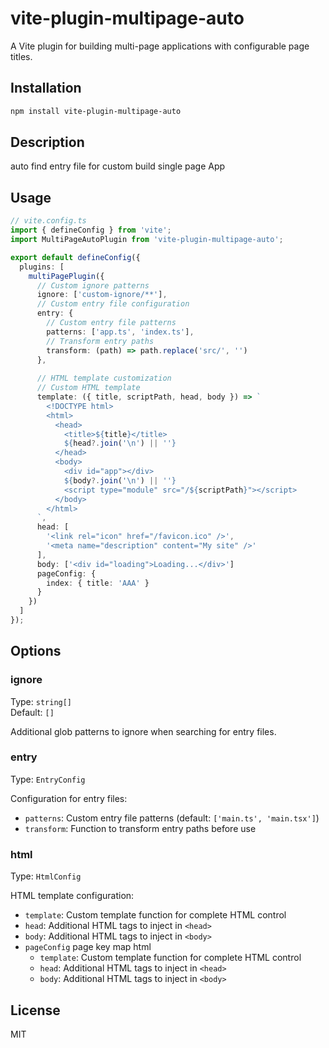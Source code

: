 # vite-plugin-multipage-auto

A Vite plugin for building multi-page applications with configurable page titles.

## Installation

```bash
npm install vite-plugin-multipage-auto
```

## Description

  auto find entry file for custom build single page App 

## Usage

```typescript
// vite.config.ts
import { defineConfig } from 'vite';
import MultiPageAutoPlugin from 'vite-plugin-multipage-auto';

export default defineConfig({
  plugins: [
    multiPagePlugin({
      // Custom ignore patterns
      ignore: ['custom-ignore/**'],
      // Custom entry file configuration
      entry: {
        // Custom entry file patterns
        patterns: ['app.ts', 'index.ts'],
        // Transform entry paths
        transform: (path) => path.replace('src/', '')
      },
      
      // HTML template customization
      // Custom HTML template
      template: ({ title, scriptPath, head, body }) => `
        <!DOCTYPE html>
        <html>
          <head>
            <title>${title}</title>
            ${head?.join('\n') || ''}
          </head>
          <body>
            <div id="app"></div>
            ${body?.join('\n') || ''}
            <script type="module" src="/${scriptPath}"></script>
          </body>
        </html>
      `,
      head: [
        '<link rel="icon" href="/favicon.ico" />',
        '<meta name="description" content="My site" />'
      ],
      body: ['<div id="loading">Loading...</div>']
      pageConfig: {
        index: { title: 'AAA' }
      }
    })
  ]
});
```

## Options

### ignore

Type: `string[]`  
Default: `[]`

Additional glob patterns to ignore when searching for entry files.

### entry

Type: `EntryConfig`

Configuration for entry files:

- `patterns`: Custom entry file patterns (default: `['main.ts', 'main.tsx']`)
- `transform`: Function to transform entry paths before use

### html

Type: `HtmlConfig`

HTML template configuration:

- `template`: Custom template function for complete HTML control
- `head`: Additional HTML tags to inject in `<head>`
- `body`: Additional HTML tags to inject in `<body>`
- `pageConfig` page key map html
  - `template`: Custom template function for complete HTML control
  - `head`: Additional HTML tags to inject in `<head>`
  - `body`: Additional HTML tags to inject in `<body>`

## License

MIT